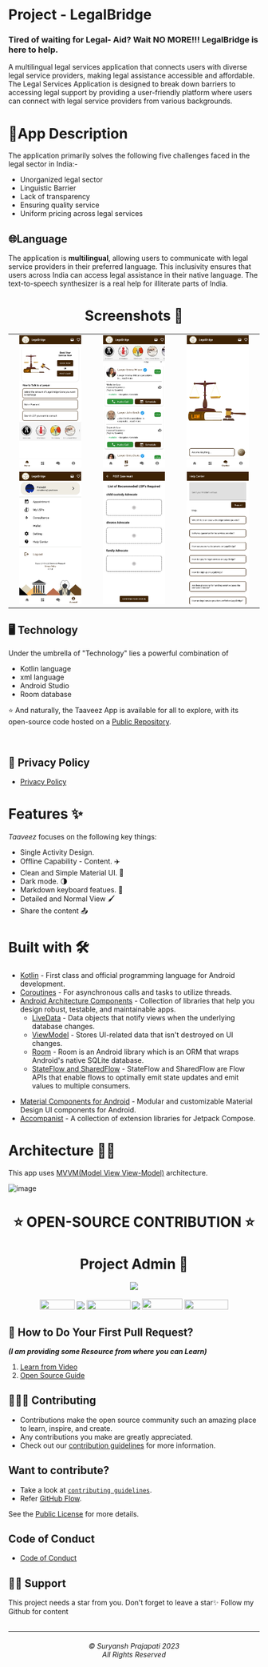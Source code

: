 
# Project - LegalBridge

### Tired of waiting for Legal- Aid?    Wait NO MORE!!!     LegalBridge is here to help.


A multilingual legal services application that connects users with diverse legal service providers, making legal assistance accessible and affordable. The Legal Services Application is designed to break down barriers to accessing legal support by providing a user-friendly platform where users can connect with legal service providers from various backgrounds.

# 📜App Description
 
The application primarily solves the following five challenges faced in the legal sector in India:-
+ Unorganized legal sector
+ Linguistic Barrier 
+ Lack of transparency
+ Ensuring quality service
+ Uniform pricing across legal services


## 🌐Language

The application is **multilingual**, allowing users to communicate with legal service providers in their preferred language. This inclusivity ensures that users across India can access legal assistance in their native language. The text-to-speech synthesizer is a real help for illiterate parts of India.

## <h1 align=center>Screenshots 📸</h1>






||||
|:----------------------------------------:|:-----------------------------------------:|:-----------------------------------------:|
| <img src= "https://github.com/NehaVns/Taaveez/blob/master/Screenshot_20231220_160621_LegalBridge.jpg" width="80%" height="70%"> | <img src= "https://github.com/NehaVns/Taaveez/blob/master/Screenshot_20231220_160627_LegalBridge.jpg" width="80%" height="70%"> | <img src= "https://github.com/NehaVns/Taaveez/blob/master/Screenshot_20231220_160637_LegalBridge.jpg" width="80%" height="70%"> |
| <img src= "https://github.com/NehaVns/Taaveez/blob/master/Screenshot_20231220_160824_LegalBridge.jpg" width="80%" height="70%"> | <img src= "https://github.com/NehaVns/Taaveez/blob/master/Screenshot_20231220_160859_LegalBridge.jpg" width="80%" height="70%"> | <img src= "https://github.com/NehaVns/Taaveez/blob/master/Screenshot_20231220_160907_LegalBridge.jpg" width="80%" height="70%"> |




## 🖥️ Technology

Under the umbrella of "Technology" lies a powerful combination of

- Kotlin language
- xml language
- Android Studio
- Room database

⭐ And naturally, the Taaveez App is available for all to explore, with its open-source code hosted on a [Public Repository](https://github.com/Suryansh1720001/Taaveez).

<br>

## 🔏 Privacy Policy

- [Privacy Policy](https://taaveez.vercel.app/privacy-policy/taaveez-privacy-policy.html)



# Features ✨

_Taaveez_ focuses on the following key things:

- Single Activity Design.
- Offline Capability - Content. ✈️
- Clean and Simple Material UI. 🎨
- Dark mode. 🌗
- Markdown keyboard featues. 👀
- Detailed and Normal View 🖌
- Share the content 📤

# Built with 🛠

- [Kotlin](https://kotlinlang.org/) - First class and official programming language for Android development.
- [Coroutines](https://kotlinlang.org/docs/reference/coroutines-overview.html) - For asynchronous calls and tasks to utilize threads.
- [Android Architecture Components](https://developer.android.com/topic/libraries/architecture) - Collection of libraries that help you design robust, testable, and maintainable apps.
  - [LiveData](https://developer.android.com/topic/libraries/architecture/livedata) - Data objects that notify views when the underlying database changes.
  - [ViewModel](https://developer.android.com/topic/libraries/architecture/viewmodel) - Stores UI-related data that isn't destroyed on UI changes.
  - [Room](https://developer.android.com/topic/libraries/architecture/room) - Room is an Android library which is an ORM that wraps Android's native SQLite database.
  - [StateFlow and SharedFlow](https://developer.android.com/kotlin/flow/stateflow-and-sharedflow#:~:text=StateFlow%20is%20a%20state%2Dholder,property%20of%20the%20MutableStateFlow%20class.) - StateFlow and SharedFlow are Flow APIs that enable flows to optimally emit state updates and emit values to multiple consumers.
<!--
- [Dependency Injection](https://developer.android.com/training/dependency-injection) -
    - [Hilt-Dagger](https://dagger.dev/hilt/) - A standard way to incorporate Dagger dependency injection into an Android application.
    - [Hilt-ViewModel](https://developer.android.com/training/dependency-injection/hilt-jetpack) - DI for injecting ```ViewModel```. 
    -->
- [Material Components for Android](https://github.com/material-components/material-components-android) - Modular and customizable Material Design UI components for Android.
- [Accompanist](https://google.github.io/accompanist/) - A collection of extension libraries for Jetpack Compose.
<!--
- [Biometric](https://developer.android.com/jetpack/androidx/releases/biometric) - Authenticate with biometrics or device credentials, and perform cryptographic operations.
--->

# Architecture 👷‍♂️
This app uses [MVVM(Model View View-Model)](https://developer.android.com/topic/architecture#recommended-app-arch) architecture.

![image](https://github.com/Taaveez/Taaveez-android/assets/85965606/4e2286e2-1a54-4591-8e8a-8d7b15e31e2f)




# <h1 align=center>⭐ OPEN-SOURCE CONTRIBUTION ⭐</h1>

<h1 align=center> Project Admin  🤵 </h1>

  <p align="center">
  <a href="https://github.com/suryansh1720001"><img src="https://avatars.githubusercontent.com/Suryansh1720001" width="17%" /></a>

 
<!--   <a target="_blank" href="https://www.linkedin.com/in/itssuryansh/"><img src="https://img.shields.io/badge/linkedin-%230077B5.svg?&style=for-the-badge&logo=linkedin&logoColor=white" /></a>&nbsp;&nbsp;&nbsp;&nbsp;
       <a href="https://twitter.com/itssuryanshP"><img src="https://img.shields.io/badge/Twitter-1DA1F2?style=flat&logo=twitter&logoColor=white" /></a>
<!--   <a href="itssuryanshprajapati@gmail.com"><img src="https://img.shields.io/badge/gmail-%23D14836.svg?&style=for-the-badge&logo=gmail&logoColor=white" /></a>&nbsp;&nbsp;&nbsp;&nbsp; -->
<!--   <a href="https://www.instagram.com/_its_s.u.r.y.a.n.s.h/"><img src="https://img.shields.io/badge/instagram-%23D14836.svg?&style=for-the-badge&logo=instagram&logoColor=pink" /></a>&nbsp;&nbsp;&nbsp;&nbsp; --> 
 <div align="center">
        <a href="https://www.linkedin.com/in/itssuryansh/"><img height="20" width="70" src="https://img.shields.io/badge/Linkedin-0077b5?style=flat&logo=linkedin" /></a>
        <a href="mailto:itssuryanshprajapati@gmail.com"><img src="https://img.shields.io/badge/Gmail-D14836?style=flat&logo=gmail&logoColor=white" /></a>
       <a href="https://medium.com/@itssuryansh"><img  height="19.5" width="88" src="https://user-images.githubusercontent.com/85965606/213698027-8bb2ee74-7440-49dd-a5b7-a234b7722a51.png" /></a>
        <a href="https://twitter.com/itssuryanshP"><img src="https://img.shields.io/badge/Twitter-1DA1F2?style=flat&logo=twitter&logoColor=white" /></a>
        <a href="https://github.com/Suryansh1720001"><img  height="22" width="81" src="https://img.shields.io/badge/GitHub-black.svg?&style=for-the-badge&logo=github&logoColor=white" /></a>
        <a href="https://www.instagram.com/_its_s.u.r.y.a.n.s.h?r=nametag"><img  height="20" width="88" src="https://img.shields.io/badge/-INSTAGRAM-cc0099?&style=for-the-badge&logo=instagram&logoColor=white" /></a>
    
    
 </div>
 
   
</p>

<!--
# 🖱️ How to Contribute 

If you think that you can add a new feature or want to fix a bug, we invite you to contribute to Taaveez and make this project better. To start contributing, follow the below instructions:

1. Create a folder at your desire location (usually at your desktop).

2. Open Git Bash Here

3. Create a Git repository.

   Run command `git init`

4. [Fork](https://github.com/Suryansh1720001/Taaveez) the project. Click on the <a href="https://github.com/Suryansh1720001/Taaveez/fork"><img src="https://i.imgur.com/G4z1kEe.png" height="15" width="15"></a> icon in the top right to get started.

5. Clone your forked repository of project.

```bash
git clone https://github.com/<your_username>/Taaveez.git
```

6. Navigate to the project directory.

```bash
cd Taaveez
```

7. Add a reference(remote) to the original repository.

```bash
git remote add upstream https://github.com/Suryansh1720001/Taaveez.git
```

8. Check the remotes for this repository.

```bash
git remote -v
```

9. Always take a pull from the upstream repository to your main branch to keep it updated as per the main project repository.

```bash
git pull upstream main
```

10. Create a new branch(prefer a branch name that relates to your assigned issue).

```bash
git checkout -b <YOUR_BRANCH_NAME>
```

11. Perform your desired changes to the code base.

12. Check your changes.

```bash
git status
```

```bash
git  diff
```

13. Stage your changes.

```bash
git add . <\files_that_you_made_changes>
```

14. Commit your changes.

```bash
git commit -m "Commit Message"
```

15. Push the committed changes in your feature branch to your remote repository.

```bash
git push -u origin <your_branch_name>
```

16. To create a pull request, click on `compare and pull requests`.

17. Add an appropriate title and description to your PR explaining your changes.

18. Click on `Create pull request`.

Congratulations🎉, you have made a PR to the Calculator.
Wait for your submission to be accepted and your PR to be merged by a maintainer.


-->

## 🫴 How to Do Your First Pull Request?  
   ***(I am providing some Resource from where you can Learn)***

1. [Learn from Video](https://www.youtube.com/watch?v=nkuYH40cjo4)
2. [Open Source Guide](https://opensource.guide/how-to-contribute/)

## 👩🏽‍💻 Contributing

- Contributions make the open source community such an amazing place to learn, inspire, and create.
- Any contributions you make are greatly appreciated.
- Check out our [contribution guidelines](/CONTRIBUTING.md) for more information.


## Want to contribute?
- Take a look at [`contributing guidelines`](CONTRIBUTING.md).
- Refer [GitHub Flow](https://guides.github.com/introduction/flow).

<!--
## License<a name = "license"></a>

```
Copyright © 2023 Suryansh Prajapati

Taaveez is a free software licensed under GPL v3.0
It is distributed in the hope that it will be useful, but WITHOUT ANY WARRANTY;
without even the implied warranty of MERCHANTABILITY or FITNESS FOR A PARTICULAR PURPOSE.
```

```
Being Open Source doesn't mean you can just make a copy of the app and upload it on playstore or sell
a closed source copy of the same.
Read the following carefully:
1. Any copy of a software under GPL must be under same license. So you can't upload the app on a closed source
  app repository like PlayStore/AppStore without distributing the source code.
2. You can't sell any copied/modified version of the app under any "non-free" license.
   You must provide the copy with the original software or with instructions on how to obtain original software,
   should clearly state all changes, should clearly disclose full source code, should include same license
   and all copyrights should be retained.

In simple words, You can ONLY use the source code of this app for `Open Source` Project under `GPL v3.0` or later
with all your source code CLEARLY DISCLOSED on any code hosting platform like GitHub, with clear INSTRUCTIONS on
how to obtain the original software, should clearly STATE ALL CHANGES made and should RETAIN all copyrights.
Use of this software under any "non-free" license is NOT permitted.
```
--->

See the [Public License](https://github.com/Taaveez/Taaveez-android/blob/master/LICENSE) for more details.

## Code of Conduct

- [Code of Conduct](CODE_OF_CONDUCT.md)


## 🙏🏽 Support

This project needs a star️ from you. Don't forget to leave a star✨
Follow my Github for content
<br>
<br>
<hr>
<h6 align="center">© Suryansh Prajapati 2023
<br>
All Rights Reserved</h6>







